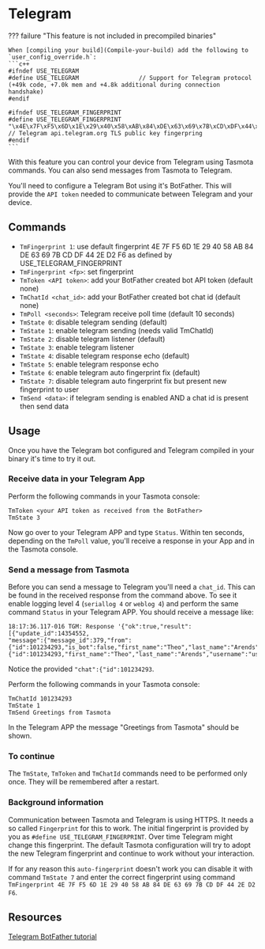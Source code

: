# Telegram

??? failure "This feature is not included in precompiled binaries"  

    When [compiling your build](Compile-your-build) add the following to `user_config_override.h`:
    ```c++
    #ifndef USE_TELEGRAM 
    #define USE_TELEGRAM                 // Support for Telegram protocol (+49k code, +7.0k mem and +4.8k additional during connection handshake)
    #endif

    #ifndef USE_TELEGRAM_FINGERPRINT
    #define USE_TELEGRAM_FINGERPRINT "\x4E\x7F\xF5\x6D\x1E\x29\x40\x58\xAB\x84\xDE\x63\x69\x7B\xCD\xDF\x44\x2E\xD2\xF6" // Telegram api.telegram.org TLS public key fingerpring
    #endif
    ```

With this feature you can control your device from Telegram using Tasmota commands. You can also send messages from Tasmota to Telegram.

You'll need to configure a Telegram Bot using it's BotFather. This will provide the `API token` needed to communicate between Telegram and your device.

## Commands

* `TmFingerprint 1`: use default fingerprint 4E 7F F5 6D 1E 29 40 58 AB 84 DE 63 69 7B CD DF 44 2E D2 F6 as defined by USE_TELEGRAM_FINGERPRINT
* `TmFingerprint <fp>`: set fingerprint
* `TmToken <API token>`: add your BotFather created bot API token (default none)
* `TmChatId <chat_id>`: add your BotFather created bot chat id (default none)
* `TmPoll <seconds>`: Telegram receive poll time (default 10 seconds)
* `TmState 0`: disable telegram sending (default)
* `TmState 1`: enable telegram sending (needs valid TmChatId)
* `TmState 2`: disable telegram listener (default)
* `TmState 3`: enable telegram listener
* `TmState 4`: disable telegram response echo (default)
* `TmState 5`: enable telegram response echo
* `TmState 6`: enable telegram auto fingerprint fix (default)
* `TmState 7`: disable telegram auto fingerprint fix but present new fingerprint to user
* `TmSend <data>`: if telegram sending is enabled AND a chat id is present then send data

## Usage

Once you have the Telegram bot configured and Telegram compiled in your binary it's time to try it out.

### Receive data in your Telegram App

Perform the following commands in your Tasmota console:

```
TmToken <your API token as received from the BotFather>
TmState 3
```

Now go over to your Telegram APP and type `Status`. Within ten seconds, depending on the ``TmPoll`` value, you'll receive a response in your App and in the Tasmota console.

### Send a message from Tasmota 

Before you can send a message to Telegram you'll need a `chat_id`. This can be found in the received response from the command above. To see it enable logging level 4 (``seriallog 4`` or ``weblog 4``) and perform the same command `Status` in your Telegram APP. You should receive a message like:

```
18:17:36.117-016 TGM: Response '{"ok":true,"result":[{"update_id":14354552,
"message":{"message_id":379,"from":{"id":101234293,"is_bot":false,"first_name":"Theo","last_name":"Arends","username":"user","language_code":"nl"},"chat":{"id":101234293,"first_name":"Theo","last_name":"Arends","username":"user","type":"private"},"date":1716913055,"text":"Status"}}]}'
```

Notice the provided `"chat":{"id":101234293`.

Perform the following commands in your Tasmota console:

```
TmChatId 101234293
TmState 1
TmSend Greetings from Tasmota
```

In the Telegram APP the message "Greetings from Tasmota" should be shown.

### To continue

The ``TmState``, ``TmToken`` and ``TmChatId`` commands need to be performed only once. They will be remembered after a restart.

### Background information

Communication between Tasmota and Telegram is using HTTPS. It needs a so called `Fingerprint` for this to work. The initial fingerprint is provided by you as `#define USE_TELEGRAM_FINGERPRINT`. Over time Telegram might change this fingerprint. The default Tasmota configuration will try to adopt the new Telegram fingerprint and continue to work without your interaction. 

If for any reason this `auto-fingerprint` doesn't work you can disable it with command ``TmState 7`` and enter the correct fingerprint using command ``TmFingerprint 4E 7F F5 6D 1E 29 40 58 AB 84 DE 63 69 7B CD DF 44 2E D2 F6``.

## Resources

[Telegram BotFather tutorial](https://core.telegram.org/bots/tutorial)
